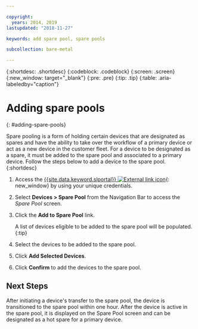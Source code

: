 ```yaml
---

copyright:
  years: 2014, 2019
lastupdated: "2018-11-27"

keywords: add spare pool, spare pools

subcollection: bare-metal

---
```


{:shortdesc: .shortdesc}
{:codeblock: .codeblock}
{:screen: .screen}
{:new_window: target="_blank"}
{:pre: .pre}
{:tip: .tip}
{:table: .aria-labeledby="caption"}


# Adding spare pools
{: #adding-spare-pools}

Spare pooling is a form of holding certain devices that are designated as spares and have the ability to take over the workflow of a primary device or act as a new device in the customer fleet. For a device to be designated as a spare, it must be added to the spare pool and associated to a primary device. Follow the steps below to add a device to the spare pool.
{:shortdesc}

1. Access the [{{site.data.keyword.slportal}} ![External link icon](../icons/launch-glyph.svg "External link icon")](https://cloud.ibm.com/){: new_window} by using your unique credentials.
2. Select **Devices > Spare Pool** from the Navigation Bar to access the *Spare Pool* screen.
3. Click the **Add to Spare Pool** link.

   A list of devices eligible to be added to the spare pool will be populated.
   {:tip}

4. Select the devices to be added to the spare pool.
5. Click **Add Selected Devices**.
6. Click **Confirm** to add the devices to the spare pool.

## Next Steps
After initiating a device's transfer to the spare pool, the device is transitioned to the spare pool within one hour. After the device is active in the spare pool, it is displayed on the Spare Pool screen and can be designated as a hot spare for a primary device.
